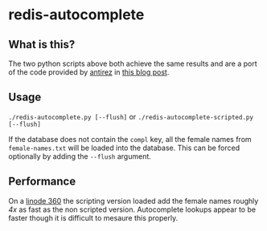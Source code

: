 redis-autocomplete
==================

What is this?
-------------
The two python scripts above both achieve the same results and are a port of the code provided 
by [antirez](http://antirez.com) in [this blog post](http://antirez.com/post/autocomplete-with-redis.html).

Usage
-----
`./redis-autocomplete.py [--flush]`
or
`./redis-autocomplete-scripted.py [--flush]`

If the database does not contain the `compl` key, all the female names from `female-names.txt` 
will be loaded into the database. This can be forced optionally by adding the `--flush` argument.

Performance
-----------
On a [linode 360](http://linode.com) the scripting version loaded add the female names roughly *4x* 
as fast as the non scripted version. Autocomplete lookups appear to be faster though it is difficult to 
mesaure this properly.
